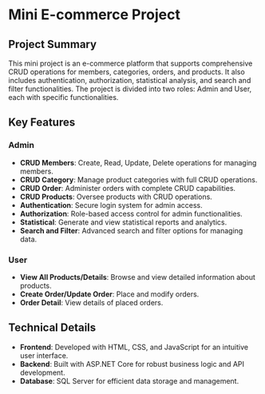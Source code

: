 # Mini E-commerce Project

## Project Summary
This mini project is an e-commerce platform that supports comprehensive CRUD operations for members, categories, orders, and products. It also includes authentication, authorization, statistical analysis, and search and filter functionalities. The project is divided into two roles: Admin and User, each with specific functionalities.

## Key Features
### Admin
- **CRUD Members**: Create, Read, Update, Delete operations for managing members.
- **CRUD Category**: Manage product categories with full CRUD operations.
- **CRUD Order**: Administer orders with complete CRUD capabilities.
- **CRUD Products**: Oversee products with CRUD operations.
- **Authentication**: Secure login system for admin access.
- **Authorization**: Role-based access control for admin functionalities.
- **Statistical**: Generate and view statistical reports and analytics.
- **Search and Filter**: Advanced search and filter options for managing data.

### User
- **View All Products/Details**: Browse and view detailed information about products.
- **Create Order/Update Order**: Place and modify orders.
- **Order Detail**: View details of placed orders.

## Technical Details
- **Frontend**: Developed with HTML, CSS, and JavaScript for an intuitive user interface.
- **Backend**: Built with ASP.NET Core for robust business logic and API development.
- **Database**: SQL Server for efficient data storage and management.


